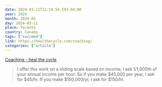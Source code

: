 ```yaml
---
date: 2024-03-11T12:19:54.593-04:00
year: 2024
month: 2024-03
day: 2024-03-11
place: Toronto
country: Canada
tags: ["succeed"]
link: https://healthecycle.com/coaching/
categories: ["article"]
---
```

[Coaching - heal the cycle](https://healthecycle.com/coaching/)

> I offer this work on a sliding scale based on income; I ask 1/1,000th of your annual income per hour. So if you make $45,000 per year, I ask for $45/hr. If you make $150,000/yr, I ask for $150/hr.
